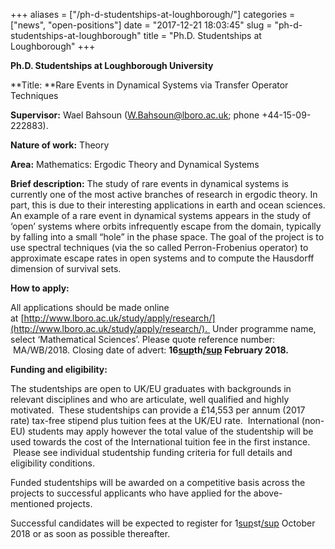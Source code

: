 +++
aliases = ["/ph-d-studentships-at-loughborough/"]
categories = ["news", "open-positions"]
date = "2017-12-21 18:03:45"
slug = "ph-d-studentships-at-loughborough"
title = "Ph.D. Studentships at Loughborough"
+++



**Ph.D. Studentships at Loughborough University**

**Title: **Rare Events in Dynamical Systems via Transfer Operator
Techniques

**Supervisor:** Wael Bahsoun ([W.Bahsoun@lboro.ac.uk](W.Bahsoun@lboro.ac.uk); phone
+44-15-09-222883).

**Nature of work:** Theory

**Area:** Mathematics: Ergodic Theory and Dynamical Systems

**Brief description:** The study of rare events in dynamical systems is
currently one of the most active branches of research in ergodic theory.
In part, this is due to their interesting applications in earth and
ocean sciences. An example of a rare event in dynamical systems appears
in the study of ‘open’ systems where orbits infrequently escape from the
domain, typically by falling into a small “hole” in the phase space. The
goal of the project is to use spectral techniques (via the so called
Perron-Frobenius operator) to approximate escape rates in open systems
and to compute the Hausdorff dimension of survival sets.

**How to apply:**

All applications should be made online
at [http://www.lboro.ac.uk/study/apply/research/](http://www.lboro.ac.uk/study/apply/research/).  Under programme
name, select ‘Mathematical Sciences’. Please quote reference number:
 MA/WB/2018. Closing date of advert: **16[sup](sup)th[/sup](/sup) February 2018.**

**Funding and eligibility:**

The studentships are open to UK/EU graduates with backgrounds in
relevant disciplines and who are articulate, well qualified and highly
motivated.  These studentships can provide a £14,553 per annum (2017
rate) tax-free stipend plus tuition fees at the UK/EU rate.
 International (non-EU) students may apply however the total value of
the studentship will be used towards the cost of the International
tuition fee in the first instance.  Please see individual studentship
funding criteria for full details and eligibility conditions.

Funded studentships will be awarded on a competitive basis across the
projects to successful applicants who have applied for the
above-mentioned projects.

Successful candidates will be expected to register for
1[sup](sup)st[/sup](/sup) October 2018 or as soon as possible thereafter.


